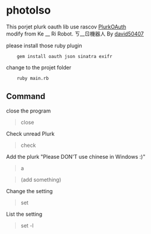 photoIso 
============
<a>This porjet plurk oauth lib  use rascov </a><a href="https://github.com/rascov/PlurkOAuth">PlurkOAuth</a></br>
<a>modify from Ke __ Ri Robot. ㄎ__ㄖ機器人 By </a><a href="https://github.com/david50407/ke__ri-robot">david50407</a>

please install those ruby plugin

		gem install oauth json sinatra exifr
		
change to the projet folder 

		ruby main.rb

Command
--------

close the program</br>
 > close  
 
Check unread Plurk </br>
 > check
 
Add the plurk "Please DON'T use chinese in Windows :)" </br>
 > a
 
 > (add something)
 
 Change the setting </br>
 > set
 
 List the setting
 > set -l
